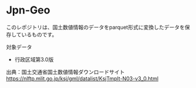 #  Jpn-Geo
このレポジトリは、国土数値情報のデータをparquet形式に変換したデータを保存しているものです。

対象データ
- 行政区域第3.0版

出典：国土交通省国土数値情報ダウンロードサイト
      https://nlftp.mlit.go.jp/ksj/gml/datalist/KsjTmplt-N03-v3_0.html
